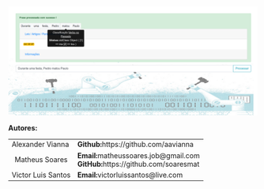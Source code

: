 <img src="resources/img/capa.png" />
<br/>
</table>

</table>

<b>Autores:</b>
<table>
	<tr>
		<td>Alexander Vianna</td>
		<td>
			<b>Github:</b>https://github.com/aavianna
		</td>
	</tr>
	<tr>
		<td>
			<center>Matheus Soares</center>
		</td>
		<td>
			<b>Email:</b>matheussoares.job@gmail.com
			<br/>
			<b>GitHub:</b>https://github.com/soaresmat
		</td>
	</tr>
	<tr>
		<td>
			<center>Victor Luis Santos</center>
		</td>
		<td>
			<b>Email:</b>victorluissantos@live.com
		</td>
	</tr>
</bale>